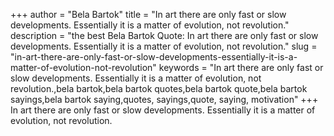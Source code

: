 +++
author = "Bela Bartok"
title = "In art there are only fast or slow developments. Essentially it is a matter of evolution, not revolution."
description = "the best Bela Bartok Quote: In art there are only fast or slow developments. Essentially it is a matter of evolution, not revolution."
slug = "in-art-there-are-only-fast-or-slow-developments-essentially-it-is-a-matter-of-evolution-not-revolution"
keywords = "In art there are only fast or slow developments. Essentially it is a matter of evolution, not revolution.,bela bartok,bela bartok quotes,bela bartok quote,bela bartok sayings,bela bartok saying,quotes, sayings,quote, saying, motivation"
+++
In art there are only fast or slow developments. Essentially it is a matter of evolution, not revolution.
